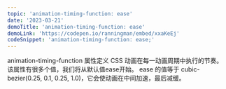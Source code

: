 ```yaml
---
topic: 'animation-timing-function: ease'
date: '2023-03-21'
demoTitle: 'animation-timing-function: ease'
demoLink: 'https://codepen.io/ranningman/embed/xxaKeEj'
codeSnippet: 'animation-timing-function: ease;'
---
```

animation-timing-function 属性定义 CSS 动画在每一动画周期中执行的节奏。  
该属性有很多个值，我们将从默认值ease开始。 
ease 的值等于 cubic-bezier(0.25, 0.1, 0.25, 1.0)，它会使动画在中间加速，最后减缓。
